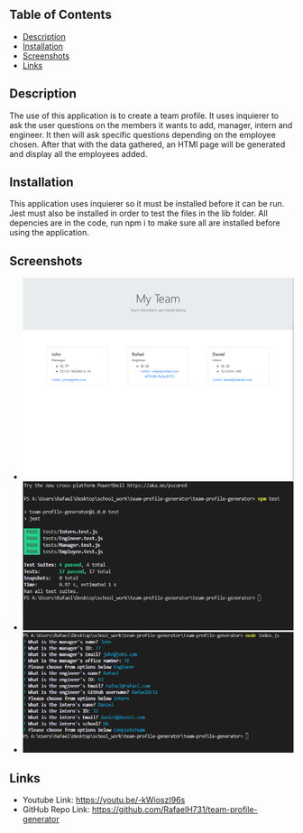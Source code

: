 ## Table of Contents
  - [Description](#description)
  - [Installation](#nstallation)
  - [Screenshots](#screenshots)
  - [Links](#links)
  
  ## Description
  The use of this application is to create a team profile. It uses inquierer to ask the user questions on the members it wants to add, manager, intern and engineer. It then will ask specific questions depending on the employee chosen. After that with the data gathered, an HTMl page will be generated and display all the employees added. 

  ## Installation
  This application uses inquierer so it must be installed before it can be run.
  Jest must also be installed in order to test the files in the lib folder.
  All depencies are in the code, run npm i to make sure all are installed before using the application.


  ## Screenshots
  - ![LandingPage](./images/team-screenshot.png)
  - ![TerminalTest](./images/team-test.png)
  - ![TerminalInquirer](./images/team-terminal-screenshot.png)


  ## Links
  - Youtube Link: https://youtu.be/-kWioszI96s
  - GitHub Repo Link: https://github.com/RafaelH731/team-profile-generator


